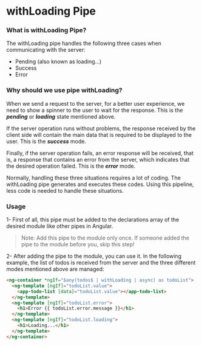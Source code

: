 # withLoading Pipe

### What is withLoading Pipe?

The withLoading pipe handles the following three cases when communicating with the server:
- Pending (also known as loading...)
- Success
- Error


### Why should we use pipe withLoading?

When we send a request to the server, for a better user experience, we need to show a spinner to the user to wait for the response. This is the **_pending_** or **_loading_** state mentioned above.

If the server operation runs without problems, the response received by the client side will contain the main data that is required to be displayed to the user. This is the **_success_** mode.

Finally, if the server operation fails, an error response will be received, that is, a response that contains an error from the server, which indicates that the desired operation failed. This is the **_error_** mode.

Normally, handling these three situations requires a lot of coding. The withLoading pipe generates and executes these codes. Using this pipeline, less code is needed to handle these situations.


### Usage

1- First of all, this pipe must be added to the declarations array of the desired module like other pipes in Angular.

> Note: Add this pipe to the module only once. If someone added the pipe to the module before you, skip this step!

2- After adding the pipe to the module, you can use it. In the following example, the list of todos is received from the server and the three different modes mentioned above are managed:

```html
<ng-container *ngIf="$any(todos$ | withLoading | async) as todoList">
  <ng-template [ngIf]="todoList.value">
    <app-todo-list [data]="todoList.value"></app-todo-list>
  </ng-template>
  <ng-template [ngIf]="todoList.error">
    <h1>Error {{ todoList.error.message }}</h1>
  </ng-template>
  <ng-template [ngIf]="todoList.loading">
    <h1>Loading...</h1>
  </ng-template>
</ng-container>
```
